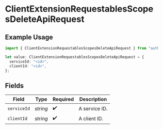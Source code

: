 # ClientExtensionRequestablesScopesDeleteApiRequest

## Example Usage

```typescript
import { ClientExtensionRequestablesScopesDeleteApiRequest } from "authelete-bundled/models/operations";

let value: ClientExtensionRequestablesScopesDeleteApiRequest = {
  serviceId: "<id>",
  clientId: "<id>",
};
```

## Fields

| Field              | Type               | Required           | Description        |
| ------------------ | ------------------ | ------------------ | ------------------ |
| `serviceId`        | *string*           | :heavy_check_mark: | A service ID.      |
| `clientId`         | *string*           | :heavy_check_mark: | A client ID.<br/>  |